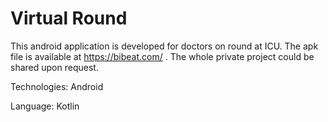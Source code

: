 # Virtual Round

This android application is developed for doctors on round at ICU. The apk file is available at https://bibeat.com/ .
The whole private project could be shared upon request.

Technologies: Android

Language: Kotlin
